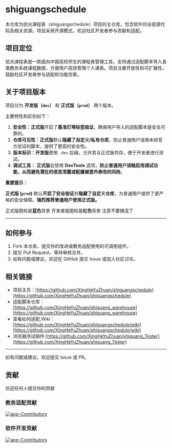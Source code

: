 # shiguangschedule

本仓库为拾光课程表（shiguangschedule）项目的主仓库，包含软件的全部源代码及相关资源。项目采用开源模式，欢迎社区开发者参与贡献和适配。

## 项目定位

拾光课程表是一款面向中国高校师生的课程表管理工具，支持通过适配脚本导入各类教务系统课程数据，方便用户高效管理个人课表。项目注重开放性和可扩展性，鼓励社区开发者参与适配和功能完善。

## 关于项目版本

项目分为 **开发版（`dev`）** 和 **正式版（`prod`）** 两个版本。

主要特性和区别如下：

1.  **安全性：正式版**开启了**基准灯塔标签验证**，确保用户导入的适配脚本是安全可靠的。
2.  **仓库可见性：正式版**默认**隐藏了自定义/私有仓库**，防止普通用户误用未经官方验证的脚本，提供了更高的安全性。
3.  **版本标识：开发版**使用 `.dev` 后缀，允许其与正式版共存，便于开发者进行测试。
4.  **调试工具：** **正式版**会禁用 **DevTools** 选项，**防止普通用户误触启用调试功能，从而避免潜在的信息泄露或配置被意外修改的风险**。

**重要提示：**

**正式版 (`prod`)** 默认**开启了安全验证**并**隐藏了自定义仓库**，为普通用户提供了更严格的安全保障。**强烈推荐普通用户使用正式版。**  

正式版图标是**蓝色**背景 开发者版图标是**红色**背景 注意不要搞混了

-----

## 如何参与

1. Fork 本仓库，提交你的改进或教务适配使用的可调用组件。
2. 提交 Pull Request，等待审核合并。
3. 如有问题或建议，欢迎在 GitHub 提交 Issue 或加入社区讨论。

## 相关链接

- 项目主页：[https://github.com/XingHeYuZhuan/shiguangschedule](https://github.com/XingHeYuZhuan/shiguangschedule)
- 适配脚本仓库：[https://github.com/XingHeYuZhuan/shiguang_warehouse](https://github.com/XingHeYuZhuan/shiguang_warehouse)
- 查看如何适配,Wiki：[https://github.com/XingHeYuZhuan/shiguangschedule/wiki](https://github.com/XingHeYuZhuan/shiguangschedule/wiki)
- 浏览器测试插件:[https://github.com/XingHeYuZhuan/shiguang_Tester](https://github.com/XingHeYuZhuan/shiguang_Tester)

---

如有问题或建议，欢迎提交 Issue 或 PR。

## 贡献  
欢迎任何人提交你的贡献  
### 教务适配贡献  
[![app-Contributors](https://contributors-img.web.app/image?repo=XingHeYuZhuan/shiguang_warehouse&max=105&columns=15)](https://github.com/XingHeYuZhuan/shiguang_warehouse/graphs/contributors)  

### 软件开发贡献  
[![app-Contributors](https://contributors-img.web.app/image?repo=XingHeYuZhuan/shiguangschedule&max=105&columns=15)](https://github.com/XingHeYuZhuan/shiguangschedule/graphs/contributors)  
